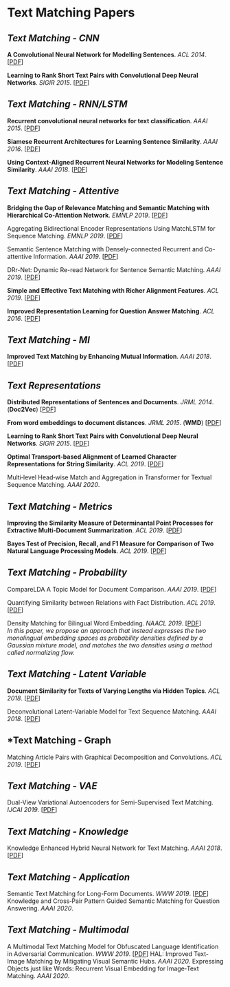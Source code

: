 # Text Matching Papers

## *Text Matching - CNN*
**A Convolutional Neural Network for Modelling Sentences**. *ACL 2014*. [[PDF]()]

**Learning to Rank Short Text Pairs with Convolutional Deep Neural Networks**. *SIGIR 2015*.  [[PDF](http://citeseerx.ist.psu.edu/viewdoc/download?doi=10.1.1.723.6492&rep=rep1&type=pdf)]


## *Text Matching - RNN/LSTM*
**Recurrent convolutional neural networks for text classification**. *AAAI 2015*. [[PDF](https://www.aaai.org/ocs/index.php/AAAI/AAAI15/paper/download/9745/9552)]

**Siamese Recurrent Architectures for Learning Sentence Similarity**. *AAAI 2016*. [[PDF](https://www.aaai.org/ocs/index.php/AAAI/AAAI16/paper/viewPDFInterstitial/12195/12023)]

**Using Context-Aligned Recurrent Neural Networks for Modeling Sentence Similarity**. *AAAI 2018*. [[PDF](https://www.aaai.org/ocs/index.php/AAAI/AAAI18/paper/download/17114/15696)]


## *Text Matching - Attentive*
**Bridging the Gap of Relevance Matching and Semantic Matching with Hierarchical Co-Attention Network**. *EMNLP 2019*. [[PDF](https://pdfs.semanticscholar.org/9082/0988957e74db0fbb1df79175610e08016ba4.pdf)]

Aggregating Bidirectional Encoder Representations Using MatchLSTM for Sequence Matching. *EMNLP 2019*. [[PDF](https://www.aclweb.org/anthology/D19-1626.pdf)]

Semantic Sentence Matching with Densely-connected Recurrent and Co-attentive Information. *AAAI 2019*. [[PDF](https://www.aaai.org/ojs/index.php/AAAI/article/download/4627/4505)]

DRr-Net: Dynamic Re-read Network for Sentence Semantic Matching. *AAAI 2019*. [[PDF](https://www.aaai.org/Papers/AAAI/2019/AAAI-ZhangKun.5147.pdf)]

**Simple and Effective Text Matching with Richer Alignment Features**. *ACL 2019*. [[PDF](https://arxiv.org/pdf/1908.00300)]

**Improved Representation Learning for Question Answer Matching**. *ACL 2016*. [[PDF](https://www.aclweb.org/anthology/P16-1044.pdf)]


## *Text Matching - MI*
**Improved Text Matching by Enhancing Mutual Information**. *AAAI 2018*. [[PDF](https://www.aaai.org/ocs/index.php/AAAI/AAAI18/paper/download/16214/16077)]


## *Text Representations*
**Distributed Representations of Sentences and Documents**. *JRML 2014*. (**Doc2Vec**) [[PDF](http://www.jmlr.org/proceedings/papers/v32/le14.pdf)]

**From word embeddings to document distances**. *JRML 2015*. (**WMD**) [[PDF](http://www.jmlr.org/proceedings/papers/v37/kusnerb15.pdf)]

**Learning to Rank Short Text Pairs with Convolutional Deep Neural Networks**. *SIGIR 2015*. [[PDF](http://eecs.csuohio.edu/~sschung/CIS660/RankShortTextCNNACM2015.pdf)]

**Optimal Transport-based Alignment of Learned Character Representations for String Similarity**. *ACL 2019*. [[PDF](https://arxiv.org/pdf/1907.10165)]

Multi‐level Head‐wise Match and Aggregation in Transformer for Textual Sequence Matching. *AAAI 2020*.


## *Text Matching - Metrics*
**Improving the Similarity Measure of Determinantal Point Processes for Extractive Multi-Document Summarization**. *ACL 2019*. [[PDF](https://arxiv.org/pdf/1906.00072)]

**Bayes Test of Precision, Recall, and F1 Measure for Comparison of Two Natural Language Processing Models**. *ACL 2019*. [[PDF](https://pdfs.semanticscholar.org/26bd/2ed1b00f99ea65012cb389e0b6a59847830b.pdf)]


## *Text Matching - Probability*
CompareLDA A Topic Model for Document Comparison. *AAAI 2019*. [[PDF](https://pdfs.semanticscholar.org/f821/a6f243ff41676699289c28042e01ac8dc802.pdf)]

Quantifying Similarity between Relations with Fact Distribution. *ACL 2019*. [[PDF](https://arxiv.org/pdf/1907.08937)]

Density Matching for Bilingual Word Embedding. *NAACL 2019*. [[PDF](https://www.aclweb.org/anthology/N19-1161)] \
*In this paper, we propose an approach that instead expresses the two monolingual embedding spaces as
probability densities defined by a Gaussian mixture model, and matches the two densities using a method called normalizing flow.*


## *Text Matching - Latent Variable*
**Document Similarity for Texts of Varying Lengths via Hidden Topics**. *ACL 2018*. [[PDF](https://arxiv.org/pdf/1903.10675)]

Deconvolutional Latent-Variable Model for Text Sequence Matching. *AAAI 2018*. [[PDF](https://www.aaai.org/ocs/index.php/AAAI/AAAI18/paper/download/16921/16098)]


## *Text Matching - Graph
Matching Article Pairs with Graphical Decomposition and Convolutions. *ACL 2019*. [[PDF](https://www.aclweb.org/anthology/P19-1632.pdf)]


## *Text Matching - VAE*
Dual-View Variational Autoencoders for Semi-Supervised Text Matching. *IJCAI 2019*. [[PDF](http://mashuai.buaa.edu.cn/pubs/ijcai2019.pdf)]

## *Text Matching - Knowledge*
Knowledge Enhanced Hybrid Neural Network for Text Matching. *AAAI 2018*. [[PDF](https://www.aaai.org/ocs/index.php/AAAI/AAAI18/paper/download/16225/16116)]

## *Text Matching - Application*
Semantic Text Matching for Long-Form Documents. *WWW 2019*. [[PDF](https://dl.acm.org/citation.cfm?id=3313707)]
Knowledge and Cross‐Pair Pattern Guided Semantic Matching for Question Answering. *AAAI 2020*.

## *Text Matching - Multimodal*
A Multimodal Text Matching Model for Obfuscated Language Identification in Adversarial Communication. *WWW 2019*. [[PDF](https://dl.acm.org/ft_gateway.cfm?id=3313410&ftid=2057270&dwn=1&CFID=170138107&CFTOKEN=a7c6ebaf4135480a-B4350875-A08C-34F8-4E6099F3994307CD)]
HAL: Improved Text-Image Matching by Mitigating Visual Semantic Hubs. *AAAI 2020*.
Expressing Objects just like Words: Recurrent Visual Embedding for Image‐Text Matching. *AAAI 2020*.


